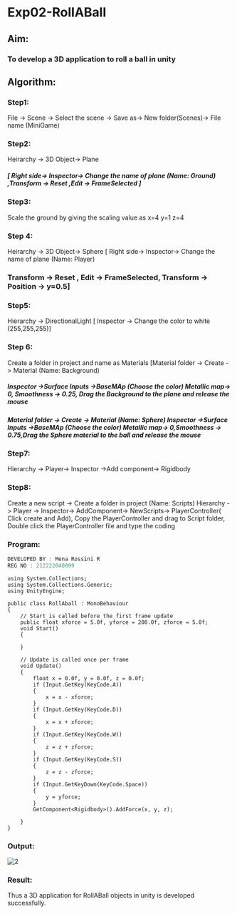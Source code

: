 # Exp02-RollABall

## Aim:
### To develop a 3D application to roll a ball in unity

## Algorithm:
### Step1: 
File -> Scene -> Select the scene -> Save as-> New folder(Scenes)-> File name (MiniGame)

### Step2: 
Heirarchy -> 3D Object-> Plane 
##### [ Right side-> Inspector-> Change the name of plane (Name: Ground) ,Transform -> Reset ,Edit -> FrameSelected ]

### Step3: 
Scale the ground by giving the scaling value as x=4 y=1 z=4

### Step 4: 
Heirarchy -> 3D Object-> Sphere [ Right side-> Inspector-> Change the name of plane (Name: Player)
### Transform -> Reset , Edit -> FrameSelected, Transform -> Position -> y=0.5]

### Step5: 
Hierarchy -> DirectionalLight [ Inspector -> Change the color to white (255,255,255)]

### Step 6: 
Create a folder in project and name as Materials [Material folder -> Create -> Material (Name: Background)
##### Inspector ->Surface Inputs ->BaseMAp (Choose the color) Metallic map-> 0, Smoothness -> 0.25, Drag the Background to the plane and release the mouse
##### Material folder -> Create -> Material (Name: Sphere) Inspector ->Surface Inputs ->BaseMAp (Choose the color) Metallic map-> 0,Smoothness -> 0.75,Drag the Sphere material to the ball and release the mouse

 ### Step7: 
 Hierarchy -> Player-> Inspector ->Add component-> Rigidbody

### Step8: 
Create a new script -> Create a folder in project (Name: Scripts) Hierarchy -> Player -> Inspector-> AddComponent-> NewScripts-> PlayerController( Click create and Add), Copy the PlayerController and drag to Script folder, Double click the PlayerController file and type the coding

### Program:
```C#
DEVELOPED BY : Mena Rossini R
REG NO : 212222040099
```
```
using System.Collections;
using System.Collections.Generic;
using UnityEngine;

public class RollAball : MonoBehaviour
{
    // Start is called before the first frame update
    public float xforce = 5.0f, yforce = 200.0f, zforce = 5.0f;
    void Start()
    {

    }

    // Update is called once per frame
    void Update()
    {
        float x = 0.0f, y = 0.0f, z = 0.0f;
        if (Input.GetKey(KeyCode.A))
        {
            x = x - xforce;
        }
        if (Input.GetKey(KeyCode.D))
        {
            x = x + xforce;
        }
        if (Input.GetKey(KeyCode.W))
        {
            z = z + zforce;
        }
        if (Input.GetKey(KeyCode.S))
        {
            z = z - zforce;
        }
        if (Input.GetKeyDown(KeyCode.Space))
        {
            y = yforce;
        }
        GetComponent<Rigidbody>().AddForce(x, y, z);

    }
}
```
### Output:

![2](https://github.com/user-attachments/assets/e948abd7-25f6-4d5f-8419-10dd9ce8f31d)


### Result:
Thus a 3D application for RollABall objects in unity is developed successfully.

